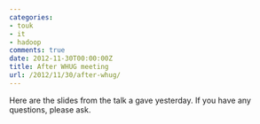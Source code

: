 ```yaml
---
categories:
- touk
- it
- hadoop
comments: true
date: 2012-11-30T00:00:00Z
title: After WHUG meeting
url: /2012/11/30/after-whug/
---
```


Here are the slides from the talk a gave yesterday. If you have any
questions, please ask.

<script async class="speakerdeck-embed"
data-id="cc18d5601d60013059a31231381554d7" data-ratio="1.33333333333333"
src="//speakerdeck.com/assets/embed.js"></script>
